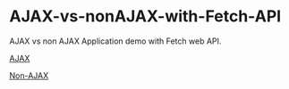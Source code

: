 # AJAX-vs-nonAJAX-with-Fetch-API

AJAX vs non AJAX Application demo with Fetch web API.

[AJAX](https://alidhuniya.github.io/AJAX-vs-nonAJAX-with-Fetch-API/ajax/)

[Non-AJAX](https://alidhuniya.github.io/AJAX-vs-nonAJAX-with-Fetch-API/non-AJAx/)
